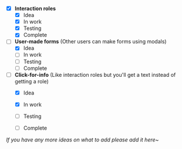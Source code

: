- [X] **Interaction roles**
    - [X] Idea
    - [X] In work
    - [X] Testing
    - [X] Complete
- [ ] **User-made forms** (Other users can make forms using modals)
    - [X] Idea
    - [ ] In work
    - [ ] Testing
    - [ ] Complete
- [ ] **Click-for-info** (Like interaction roles but you'll get a text instead of getting a role)
    - [X] Idea
    - [X] In work
    - [ ] Testing
    - [ ] Complete


*If you have any more ideas on what to add please add it here~*
